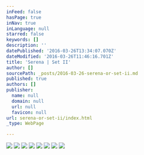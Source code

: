 ```yaml
---
inFeed: false
hasPage: true
inNav: true
inLanguage: null
starred: false
keywords: []
description: ''
datePublished: '2016-03-26T13:34:07.070Z'
dateModified: '2016-03-26T11:46:16.701Z'
title: 'Serena | Set II'
author: []
sourcePath: _posts/2016-03-26-serena-or-set-ii.md
published: true
authors: []
publisher:
  name: null
  domain: null
  url: null
  favicon: null
url: serena-or-set-ii/index.html
_type: WebPage

---
```

![](https://the-grid-user-content.s3-us-west-2.amazonaws.com/f7bb0a17-9f82-4a36-b935-3032e6f91ce0.jpg)
![](https://the-grid-user-content.s3-us-west-2.amazonaws.com/c9214788-f8d1-4064-aa95-d5d313d3241f.jpg)
![](https://the-grid-user-content.s3-us-west-2.amazonaws.com/53196ab2-cc42-4c66-af64-ee8226cc1fc3.jpg)
![](https://the-grid-user-content.s3-us-west-2.amazonaws.com/8808524d-443f-470d-8cb1-5b9003b839ea.jpg)
![](https://the-grid-user-content.s3-us-west-2.amazonaws.com/949f6dee-291c-47dd-a7ec-0cbffa2adc1a.jpg)
![](https://the-grid-user-content.s3-us-west-2.amazonaws.com/7dce5fc5-35b2-4e51-b222-9b0e20e04094.jpg)
![](https://the-grid-user-content.s3-us-west-2.amazonaws.com/ed9b667c-8aea-404e-afcb-4e130904235b.jpg)
![](https://the-grid-user-content.s3-us-west-2.amazonaws.com/4d59077c-78ce-4579-a771-dd5c310596c5.jpg)